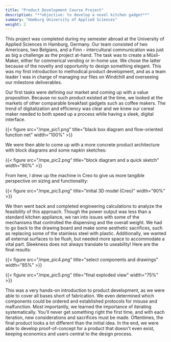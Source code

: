 ```yaml
---
title: "Product Development Course Project"
description: "**objective: to develop a novel kitchen gadget**"
summary: "Hamburg University of Applied Sciences"
weight: 2
---
```


This project was completed during my semester abroad at the University of Applied Sciences in Hamburg, Germany.
Our team consisted of two Americans, two Belgians, and a Finn - intercultural communication was just as big a challenge as the project at-hand.
The task was to create a Müsli-Maker, either for commerical vending or in-home use. We chose the latter because of the novelty and opportunity to design something elegant.
This was my first introduction to methodical product development, and as a team leader I was in charge of managing our files on Windchill and overseeing our milestone deliverables.


Our first tasks were defining our market and coming up with a value proposition. Because no such product existed at the time, we looked at the markets of other comparable breakfast gadgets such as coffee makers. 
The trend of digitalization and efficiency was clear and we knew our cereal maker needed to both speed up a process while having a sleek, digital interface.

{{< figure src="/mpe_pic1.png" title="black box diagram and flow-oriented function net" width="100%" >}}

We were then able to come up with a more concrete product architecture with block diagrams and some napkin sketches:

{{< figure src="/mpe_pic2.png" title="block diagram and a quick sketch" width="80%" >}}

From here, I drew up the machine in Creo to give us more tangible perspective on sizing and functionality:

{{< figure src="/mpe_pic3.png" title="initial 3D model (Creo)" width="90%" >}}

We then went back and completed engineering calculations to analyze the feasibility of this approach. 
Though the power output was less than a standard kitchen appliance, we ran into issues with some of the mechanisms that controlled the dispensing and the overall weight.
We had to go back to the drawing board and make some aesthetic sacrifices, such as replacing some of the stainless steel with plastic. Additionally, we wanted all external surfaces to be flush, but needed more space to accommodate a vital part.
Sleekness does not always translate to useability! Here are the final results:

{{< figure src="/mpe_pic4.png" title="select components and drawings" width="85%" >}}

{{< figure src="/mpe_pic5.png" title="final exploded view" width="75%" >}}

This was a very hands-on introduction to product development, as we were able to cover all bases short of fabrication.
We even determined which components could be ordered and established protocols for misuse and malfunction. Most importantly, we learned the importance of iterating systematically. 
You'll never get something right the first time, and with each iteration, new considerations and sacrifices must be made. Oftentimes, the final product looks a lot different than the initial idea. 
In the end, we were able to develop proof-of-concept for a product that doesn't even exist, keeping economics and users central to the design process. 